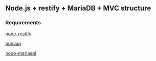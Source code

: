 ## Node.js + restify + MariaDB + MVC structure ##


### Requirements ###
[node-restify](http://mcavage.me/node-restify/)

[bunyan](https://github.com/trentm/node-bunyan)

[node-mariasql](https://github.com/mscdex/node-mariasql)

